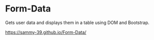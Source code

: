 # Form-Data

Gets user data and displays them in a table using DOM and Bootstrap.

https://sammy-39.github.io/Form-Data/

